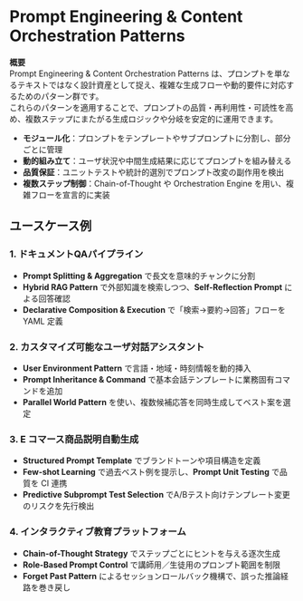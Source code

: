 # Prompt Engineering & Content Orchestration Patterns

**概要**  
Prompt Engineering & Content Orchestration Patterns は、プロンプトを単なるテキストではなく設計資産として捉え、複雑な生成フローや動的要件に対応するためのパターン群です。  
これらのパターンを適用することで、プロンプトの品質・再利用性・可読性を高め、複数ステップにまたがる生成ロジックや分岐を安定的に運用できます。

- **モジュール化**：プロンプトをテンプレートやサブプロンプトに分割し、部分ごとに管理  
- **動的組み立て**：ユーザ状況や中間生成結果に応じてプロンプトを組み替える  
- **品質保証**：ユニットテストや統計的選別でプロンプト改変の副作用を検出  
- **複数ステップ制御**：Chain-of-Thought や Orchestration Engine を用い、複雑フローを宣言的に実装  

## ユースケース例

### 1. ドキュメントQAパイプライン  

- **Prompt Splitting & Aggregation** で長文を意味的チャンクに分割  
- **Hybrid RAG Pattern** で外部知識を検索しつつ、**Self-Reflection Prompt** による回答確認  
- **Declarative Composition & Execution** で「検索→要約→回答」フローを YAML 定義  
  
### 2. カスタマイズ可能なユーザ対話アシスタント  

- **User Environment Pattern** で言語・地域・時刻情報を動的挿入  
- **Prompt Inheritance & Command** で基本会話テンプレートに業務固有コマンドを追加  
- **Parallel World Pattern** を使い、複数候補応答を同時生成してベスト案を選定  
  
### 3. E コマース商品説明自動生成  

- **Structured Prompt Template** でブランドトーンや項目構造を定義  
- **Few-shot Learning** で過去ベスト例を提示し、**Prompt Unit Testing** で品質を CI 連携  
- **Predictive Subprompt Test Selection** でA/Bテスト向けテンプレート変更のリスクを先行検出  
  
### 4. インタラクティブ教育プラットフォーム  

- **Chain-of-Thought Strategy** でステップごとにヒントを与える逐次生成  
- **Role-Based Prompt Control** で講師用／生徒用のプロンプト範囲を制限  
- **Forget Past Pattern** によるセッションロールバック機構で、誤った推論経路を巻き戻し  
